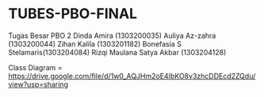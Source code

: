 # TUBES-PBO-FINAL
Tugas Besar PBO 2
Dinda Amira (1303200035)
Auliya Az-zahra (1303200044)
Zihan Kalila (1303201182)
Bonefasia S Stelamaris(1303204084)
Rizqi Maulana Satya Akbar (1303204128)

Class Diagram = https://drive.google.com/file/d/1w0_AQJHm2oE4IbKO8v3zhcDDEcd2ZQdu/view?usp=sharing 
